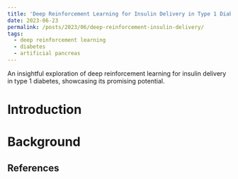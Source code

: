 ```yaml
---
title: 'Deep Reinforcement Learning for Insulin Delivery in Type 1 Diabetes'
date: 2023-06-23
permalink: /posts/2023/06/deep-reinforcement-insulin-delivery/
tags:
  - deep reinforcement learning
  - diabetes
  - artificial pancreas
---
```


An insightful exploration of deep reinforcement learning for insulin delivery in type 1 diabetes, showcasing its promising potential.

Introduction
======

Background
======

References
------